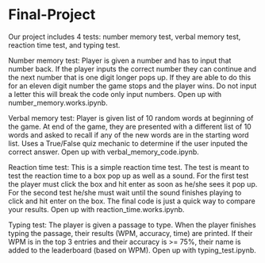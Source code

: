# Final-Project

Our project includes 4 tests: number memory test, verbal memory test, reaction time test, and typing test. 

Number memory test: 
Player is given a number and has to input that number back. If the player inputs the correct number they can continue and the next number that is one digit longer pops up. If they are able to do this for an eleven digit number the game stops and the player wins. Do not input a letter this will break the code only input numbers. Open up with number_memory.works.ipynb.


Verbal memory test:
Player is given list of 10 random words at beginning of the game.  At end of the game, they are presented with a different list of 10 words and asked to recall if any of the new words are in the starting word list.  Uses a True/False quiz mechanic to determine if the user inputed the correct answer. Open up with verbal_memory_code.ipynb.


Reaction time test:
This is a simple reaction time test. The test is meant to test the reaction time to a box pop up as well as a sound. For the first test the player must click the box and hit enter as soon as he/she sees it pop up. For the second test he/she must wait until the sound finishes playing to click and hit enter on the box. The final code is just a quick way to compare your results. Open up with reaction_time.works.ipynb.   

Typing test: 
The player is given a passage to type. When the player finishes typing the passage, their results (WPM, accuracy, time) are printed. If their WPM is in the top 3 entries and their accuracy is >= 75%, their name is added to the leaderboard (based on WPM). Open up with typing_test.ipynb.

